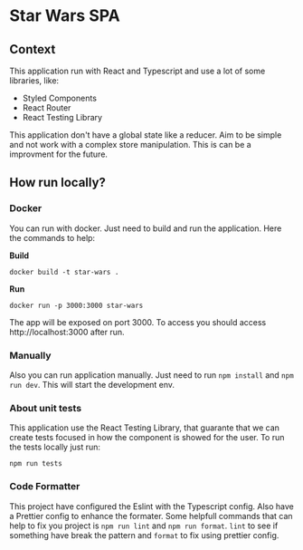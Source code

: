 # Star Wars SPA

## Context
This application run with React and Typescript and use a lot of some libraries, like:
- Styled Components
- React Router
- React Testing Library

This application don't have a global state like a reducer. Aim to be simple and not work with a complex store manipulation. This is can be a improvment for the future.

## How run locally?

### Docker
You can run with docker. Just need to build and run the application.
Here the commands to help:

**Build**
```
docker build -t star-wars .
```
**Run**
```
docker run -p 3000:3000 star-wars
```
The app will be exposed on port 3000. To access you should access http://localhost:3000 after run.

### Manually
Also you can run application manually. Just need to run `npm install` and `npm run dev`. This will start the development env.


### About unit tests
This application use the React Testing Library, that guarante that we can create tests focused in how the component is showed for the user.
To run the tests locally just run:
```
npm run tests
```

### Code Formatter
This project have configured the Eslint with the Typescript config. Also have a Prettier config to enhance the formater.
Some helpfull commands that can help to fix you project is `npm run lint` and `npm run format`. `lint` to see if something have break the pattern and `format` to fix using prettier config.